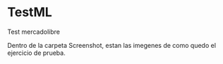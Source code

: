 # TestML
Test mercadolibre

Dentro de la carpeta Screenshot, estan las imegenes de como quedo el ejercicio de prueba.
